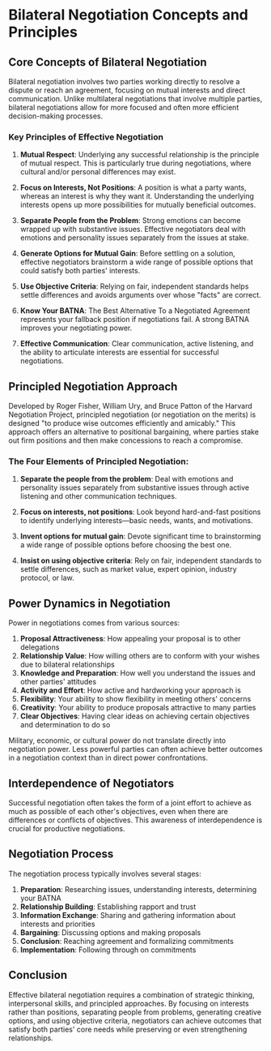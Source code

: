 # Bilateral Negotiation Concepts and Principles

## Core Concepts of Bilateral Negotiation

Bilateral negotiation involves two parties working directly to resolve a dispute or reach an agreement, focusing on mutual interests and direct communication. Unlike multilateral negotiations that involve multiple parties, bilateral negotiations allow for more focused and often more efficient decision-making processes.

### Key Principles of Effective Negotiation

1. **Mutual Respect**: Underlying any successful relationship is the principle of mutual respect. This is particularly true during negotiations, where cultural and/or personal differences may exist.

2. **Focus on Interests, Not Positions**: A position is what a party wants, whereas an interest is why they want it. Understanding the underlying interests opens up more possibilities for mutually beneficial outcomes.

3. **Separate People from the Problem**: Strong emotions can become wrapped up with substantive issues. Effective negotiators deal with emotions and personality issues separately from the issues at stake.

4. **Generate Options for Mutual Gain**: Before settling on a solution, effective negotiators brainstorm a wide range of possible options that could satisfy both parties' interests.

5. **Use Objective Criteria**: Relying on fair, independent standards helps settle differences and avoids arguments over whose "facts" are correct.

6. **Know Your BATNA**: The Best Alternative To a Negotiated Agreement represents your fallback position if negotiations fail. A strong BATNA improves your negotiating power.

7. **Effective Communication**: Clear communication, active listening, and the ability to articulate interests are essential for successful negotiations.

## Principled Negotiation Approach

Developed by Roger Fisher, William Ury, and Bruce Patton of the Harvard Negotiation Project, principled negotiation (or negotiation on the merits) is designed "to produce wise outcomes efficiently and amicably." This approach offers an alternative to positional bargaining, where parties stake out firm positions and then make concessions to reach a compromise.

### The Four Elements of Principled Negotiation:

1. **Separate the people from the problem**: Deal with emotions and personality issues separately from substantive issues through active listening and other communication techniques.

2. **Focus on interests, not positions**: Look beyond hard-and-fast positions to identify underlying interests—basic needs, wants, and motivations.

3. **Invent options for mutual gain**: Devote significant time to brainstorming a wide range of possible options before choosing the best one.

4. **Insist on using objective criteria**: Rely on fair, independent standards to settle differences, such as market value, expert opinion, industry protocol, or law.

## Power Dynamics in Negotiation

Power in negotiations comes from various sources:

1. **Proposal Attractiveness**: How appealing your proposal is to other delegations
2. **Relationship Value**: How willing others are to conform with your wishes due to bilateral relationships
3. **Knowledge and Preparation**: How well you understand the issues and other parties' attitudes
4. **Activity and Effort**: How active and hardworking your approach is
5. **Flexibility**: Your ability to show flexibility in meeting others' concerns
6. **Creativity**: Your ability to produce proposals attractive to many parties
7. **Clear Objectives**: Having clear ideas on achieving certain objectives and determination to do so

Military, economic, or cultural power do not translate directly into negotiation power. Less powerful parties can often achieve better outcomes in a negotiation context than in direct power confrontations.

## Interdependence of Negotiators

Successful negotiation often takes the form of a joint effort to achieve as much as possible of each other's objectives, even when there are differences or conflicts of objectives. This awareness of interdependence is crucial for productive negotiations.

## Negotiation Process

The negotiation process typically involves several stages:

1. **Preparation**: Researching issues, understanding interests, determining your BATNA
2. **Relationship Building**: Establishing rapport and trust
3. **Information Exchange**: Sharing and gathering information about interests and priorities
4. **Bargaining**: Discussing options and making proposals
5. **Conclusion**: Reaching agreement and formalizing commitments
6. **Implementation**: Following through on commitments

## Conclusion

Effective bilateral negotiation requires a combination of strategic thinking, interpersonal skills, and principled approaches. By focusing on interests rather than positions, separating people from problems, generating creative options, and using objective criteria, negotiators can achieve outcomes that satisfy both parties' core needs while preserving or even strengthening relationships.
